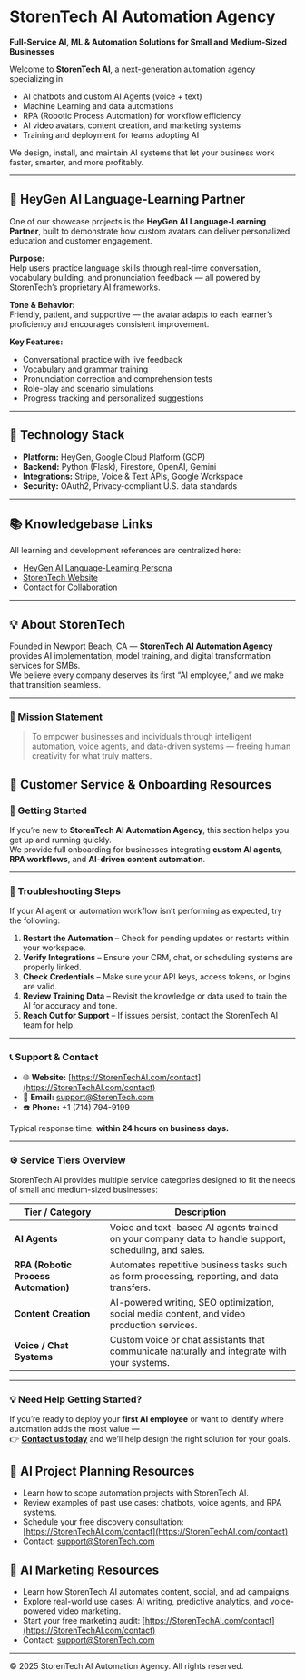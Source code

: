 # StorenTech AI Automation Agency
**Full-Service AI, ML & Automation Solutions for Small and Medium-Sized Businesses**

Welcome to **StorenTech AI**, a next-generation automation agency specializing in:
- AI chatbots and custom AI Agents (voice + text)
- Machine Learning and data automations
- RPA (Robotic Process Automation) for workflow efficiency
- AI video avatars, content creation, and marketing systems
- Training and deployment for teams adopting AI

We design, install, and maintain AI systems that let your business work faster, smarter, and more profitably.

---

## 🤖 HeyGen AI Language-Learning Partner

One of our showcase projects is the **HeyGen AI Language-Learning Partner**, built to demonstrate how custom avatars can deliver personalized education and customer engagement.

**Purpose:**  
Help users practice language skills through real-time conversation, vocabulary building, and pronunciation feedback — all powered by StorenTech’s proprietary AI frameworks.

**Tone & Behavior:**  
Friendly, patient, and supportive — the avatar adapts to each learner’s proficiency and encourages consistent improvement.

**Key Features:**
- Conversational practice with live feedback  
- Vocabulary and grammar training  
- Pronunciation correction and comprehension tests  
- Role-play and scenario simulations  
- Progress tracking and personalized suggestions  

---

## 🧩 Technology Stack
- **Platform:** HeyGen, Google Cloud Platform (GCP)
- **Backend:** Python (Flask), Firestore, OpenAI, Gemini
- **Integrations:** Stripe, Voice & Text APIs, Google Workspace
- **Security:** OAuth2, Privacy-compliant U.S. data standards

---

## 📚 Knowledgebase Links
All learning and development references are centralized here:
- [HeyGen AI Language-Learning Persona](https://github.com/befamousvideo/heygen-knowledgebase)
- [StorenTech Website](https://storentechai.com)
- [Contact for Collaboration](mailto:vincent@storentech.com)

---

## 💡 About StorenTech
Founded in Newport Beach, CA — **StorenTech AI Automation Agency** provides AI implementation, model training, and digital transformation services for SMBs.  
We believe every company deserves its first “AI employee,” and we make that transition seamless.

---

### 🏁 Mission Statement
> To empower businesses and individuals through intelligent automation, voice agents, and data-driven systems — freeing human creativity for what truly matters.

## 🧭 Customer Service & Onboarding Resources

### 🚀 Getting Started
If you’re new to **StorenTech AI Automation Agency**, this section helps you get up and running quickly.  
We provide full onboarding for businesses integrating **custom AI agents**, **RPA workflows**, and **AI-driven content automation**.

---

### 🧩 Troubleshooting Steps
If your AI agent or automation workflow isn’t performing as expected, try the following:

1. **Restart the Automation** – Check for pending updates or restarts within your workspace.
2. **Verify Integrations** – Ensure your CRM, chat, or scheduling systems are properly linked.
3. **Check Credentials** – Make sure your API keys, access tokens, or logins are valid.
4. **Review Training Data** – Revisit the knowledge or data used to train the AI for accuracy and tone.
5. **Reach Out for Support** – If issues persist, contact the StorenTech AI team for help.

---

### 📞 Support & Contact
- 🌐 **Website:** [https://StorenTechAI.com/contact](https://StorenTechAI.com/contact)  
- 📧 **Email:** [support@StorenTech.com](mailto:support@StorenTech.com)  
- ☎️ **Phone:** +1 (714) 794-9199  

Typical response time: **within 24 hours on business days.**

---

### ⚙️ Service Tiers Overview
StorenTech AI provides multiple service categories designed to fit the needs of small and medium-sized businesses:

| **Tier / Category** | **Description** |
|----------------------|-----------------|
| **AI Agents** | Voice and text-based AI agents trained on your company data to handle support, scheduling, and sales. |
| **RPA (Robotic Process Automation)** | Automates repetitive business tasks such as form processing, reporting, and data transfers. |
| **Content Creation** | AI-powered writing, SEO optimization, social media content, and video production services. |
| **Voice / Chat Systems** | Custom voice or chat assistants that communicate naturally and integrate with your systems. |

---

### 💡 Need Help Getting Started?
If you’re ready to deploy your **first AI employee** or want to identify where automation adds the most value —  
👉 **[Contact us today](https://StorenTechAI.com/contact)** and we’ll help design the right solution for your goals.

## 🧠 AI Project Planning Resources
- Learn how to scope automation projects with StorenTech AI.
- Review examples of past use cases: chatbots, voice agents, and RPA systems.
- Schedule your free discovery consultation: [https://StorenTechAI.com/contact](https://StorenTechAI.com/contact)
- Contact: [support@StorenTech.com](mailto:support@StorenTech.com)

## 🚀 AI Marketing Resources
- Learn how StorenTech AI automates content, social, and ad campaigns.
- Explore real-world use cases: AI writing, predictive analytics, and voice-powered video marketing.
- Start your free marketing audit: [https://StorenTechAI.com/contact](https://StorenTechAI.com/contact)
- Contact: [support@StorenTech.com](mailto:support@StorenTech.com)

---

© 2025 StorenTech AI Automation Agency. All rights reserved.
